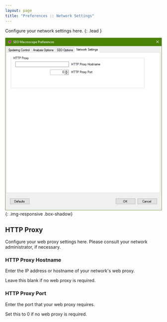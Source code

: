 ```yaml
---
layout: page
title: "Preferences :: Network Settings"
---
```


Configure your network settings here.
{: .lead }

![SEO Macroscope spidering control preferences](../../images/preferences-network-settings.png){: .img-responsive .box-shadow}

## HTTP Proxy

Configure your web proxy settings here. Please consult your network administrator, if necessary.

### HTTP Proxy Hostname

Enter the IP address or hostname of your network's web proxy.

Leave this blank if no web proxy is required.

### HTTP Proxy Port

Enter the port that your web proxy requires.

Set this to 0 if no web proxy is required.
